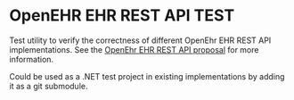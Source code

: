 # OpenEHR EHR REST API TEST
Test utility to verify the correctness of different OpenEhr EHR REST API
implementations. See the [OpenEhr EHR REST API proposal](https://www.openehr.org/releases/ITS/latest/ehr_restapi.html) 
for more information.

Could be used as a .NET test project in existing implementations by adding it
as a git submodule.


